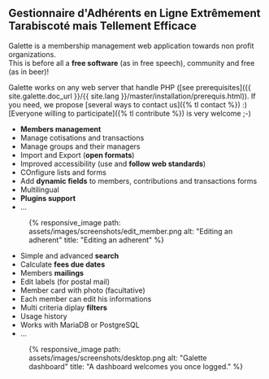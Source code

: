 ## Gestionnaire d'Adhérents en Ligne Extrêmement Tarabiscoté mais Tellement Efficace

Galette is a membership management web application towards non profit organizations.<br/>
This is before all a **free software** (as in free speech), community and free (as in beer)!

Galette works on any web server that handle PHP ([see prerequisites]({{ site.galette.doc_url }}/{{ site.lang }}/master/installation/prerequis.html)). If you need, we propose  [several ways to contact us]({% tl contact %}) :)<br/>
[Everyone willing to participate]({% tl contribute %}) is very welcome ;-)

<div id="home">
    <div>
        <ul>
            <li><strong>Members management</strong></li>
            <li>Manage cotisations and transactions</li>
            <li>Manage groups and their managers</li>
            <li>Import and Export (<strong>open formats</strong>)</li>
            <li>Improved accessibility (use and <strong>follow web standards</strong>)</li>
            <li>COnfigure lists and forms</li>
            <li>Add <strong>dynamic fields</strong> to members, contributions and transactions forms</li>
            <li>Multilingual</li>
            <li><strong>Plugins support</strong></li>
            <li>...</li>
        </ul>
        <figure>
            {% responsive_image path: assets/images/screenshots/edit_member.png alt: "Editing an adherent" title: "Editing an adherent" %}
        </figure>
    </div>
    <div>
        <ul>
            <li>Simple and advanced <strong>search</strong></li>
            <li>Calculate <strong>fees due dates</strong></li>
            <li>Members <strong>mailings</strong></li>
            <li>Edit labels (for postal mail)</li>
            <li>Member card with photo (facultative)</li>
            <li>Each member can edit his informations</li>
            <li>Multi criteria diplay <strong>filters</strong></li>
            <li>Usage history</li>
            <li>Works with MariaDB or PostgreSQL</li>
            <li>...</li>
        </ul>
        <figure>
            {% responsive_image path: assets/images/screenshots/desktop.png alt: "Galette dashboard" title: "A dashboard welcomes you once logged." %}
        </figure>
    </div>
</div>
